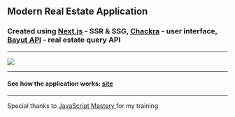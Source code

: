 ## Modern Real Estate Application

### Created using [Next.js](https://nextjs.org/) - SSR & SSG, [Chackra](https://chakra-ui.com/) - user interface, [Bayut API](https://rapidapi.com/apidojo/api/bayut) - real estate query API

---

![](/blob/main/assets/images/tizer.jpg)

---

#### See how the application works: [site](https://asp-react-nextjs-landingpage.web.app/)

---

Special thanks to [JavaScript Mastery ](https://www.youtube.com/channel/UCmXmlB4-HJytD7wek0Uo97A)for my training
